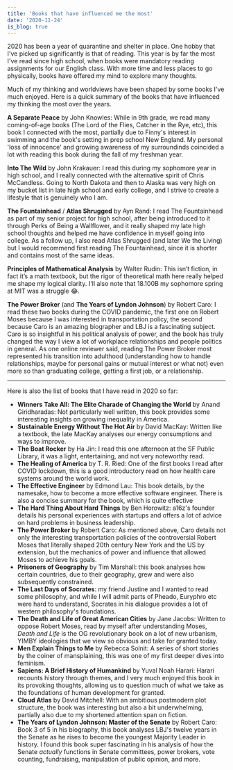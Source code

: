 ```yaml
---
title: 'Books that have influenced me the most'
date: '2020-11-24'
is_blog: true
---
```


2020 has been a year of quarantine and shelter in place. One hobby that I've picked up significantly is that of reading. This year is by far the most I've read since high school, when books were mandatory reading assignments for our English class. With more time and less places to go physically, books have offered my mind to explore many thoughts.

Much of my thinking and worldviews have been shaped by some books I've much enjoyed. Here is a quick summary of the books that have influenced my thinking the most over the years.

**A Separate Peace** by John Knowles: While in 9th grade, we read many coming-of-age books (The Lord of the Flies, Catcher in the Rye, etc), this book I connected with the most, partially due to Finny's interest in swimming and the book's setting in prep school New England. My personal 'loss of innocence' and growing awareness of my surroundinds coincided a lot with reading this book during the fall of my freshman year.


**Into The Wild** by John Krakauer: I read this during my sophomore year in high school, and I really connected with the alternative spirit of Chris McCandless. Going to North Dakota and then to Alaska was very high on my bucket list in late high school and early college, and I strive to create a lifestyle that is genuinely who I am.

**The Fountainhead** / **Atlas Shrugged** by Ayn Rand: I read The Fountainhead as part of my senior project for high school, after being introduced to it through Perks of Being a Wallflower, and it really shaped my late high school thoughts and helped me have confidence in myself going into college. As a follow up, I also read Atlas Shrugged (and later We the Living) but I would recommend first reading The Fountainhead, since it is shorter and contains most of the same ideas.

**Principles of Mathematical Analysis** by Walter Rudin: This isn’t fiction, in fact it’s a math textbook, but the rigor of theoretical math here really helped me shape my logical clarity. I'll also note that 18.100B my sophomore spring at MIT was a struggle 😂.

**The Power Broker** (and **The Years of Lyndon Johnson**) by Robert Caro:  I read these two books during the COVID pandemic, the first one on Robert Moses because I was interested in transportation policy, the second because Caro is an amazing biographer and LBJ is a fascinating subject. Caro is so insightful in his political analysis of power, and the book has truly changed the way I view a lot of workplace relationships and people politics in general. As one online reviewer said, reading The Power Broker most represented his transition into adulthood (understanding how to handle relationships, maybe for personal gains or mutual interest or what not) even more so than graduating college, getting a first job, or a relationship.

---

Here is also the list of books that I have read in 2020 so far:

- **Winners Take All: The Elite Charade of Changing the World** by Anand Giridharadas: Not particularly well written, this book provides some interesting insights on growing inequality in America.
- **Sustainable Energy Without The Hot Air** by David MacKay: Written like a textbook, the late MacKay analyses our energy consumptions and ways to improve.
- **The Boat Rocker** by Ha Jin: I read this one afternoon at the SF Public Library, it was a light, entertaining, and not very noteworthy read.
- **The Healing of America** by T. R. Ried: One of the first books I read after COVID lockdown, this is a good introductory read on how health care systems around the world work.
- **The Effective Engineer** by Edmond Lau: This book details, by the namesake, how to become a more effective software engineer. There is also a concise summary for the book, which is quite effective
- **The Hard Thing About Hard Things** by Ben Horowitz: a16z's founder details his personal experiences with startups and offers a lot of advice on hard problems in business leadership.
- **The Power Broker** by Robert Caro: As mentioned above, Caro details not only the interesting transportation policies of the controversial Robert Moses that literally shaped 20th century New York and the US by extension, but the mechanics of power and influence that allowed Moses to achieve his goals.
- **Prisoners of Geography** by Tim Marshall: this book analyses how certain countries, due to their geography, grew and were also subsequently constrained.
- **The Last Days of Socrates**: my friend Justine and I wanted to read some philosophy, and while I will admit parts of Pheado, Euryphro etc were hard to understand, Socrates in his dialogue provides a lot of western philosophy's foundations.
- **The Death and Life of Great American Cities** by Jane Jacobs: Written to oppose Robert Moses, read by myself after understanding Moses, *Death and Life* is the OG revolutionary book on a lot of new urbanism, YIMBY ideologies that we view so obvious and take for granted today.
- **Men Explain Things to Me** by Rebecca Solnit: A series of short stories by the coiner of mansplaining, this was one of my first deeper dives into feminism.
- **Sapiens: A Brief History of Humankind** by Yuval Noah Harari: Harari recounts history through themes, and I very much enjoyed this book in its provoking thoughts, allowing us to question much of what we take as the foundations of human development for granted.
- **Cloud Atlas** by David Mitchell: With an ambitious postmodern plot structure, the book was interesting but also a bit underwhelming, partially also due to my shortened attention span on fiction.
- **The Years of Lyndon Johnson: Master of the Senate** by Robert Caro: Book 3 of 5 in his biography, this book analyses LBJ's twelve years in the Senate as he rises to become the youngest Majority Leader in history. I found this book super fascinating in his analysis of how the Senate *actually* functions in Senate committees, power brokers, vote counting, fundraising, manipulation of public opinion, and more.
